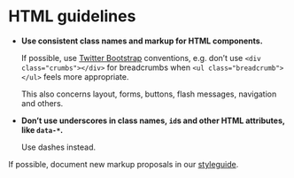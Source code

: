 # HTML guidelines

* **Use consistent class names and markup for HTML components.**

    If possible, use [Twitter Bootstrap](http://twitter.github.com/bootstrap/) conventions, e.g. don’t use `<div class="crumbs"></div>` for breadcrumbs when `<ul class="breadcrumb"></ul>` feels more appropriate.

    This also concerns layout, forms, buttons, flash messages, navigation and others.

* **Don’t use underscores in class names, `id`s and other HTML attributes, like `data-*`.**

    Use dashes instead.

If possible, document new markup proposals in our [styleguide](https://github.com/monterail/boilerplate-rails).
